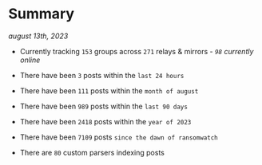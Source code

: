 
# Summary
_august 13th, 2023_

- Currently tracking `153` groups across `271` relays & mirrors - _`98` currently online_

- There have been `3` posts within the `last 24 hours`

- There have been `111` posts within the `month of august`

- There have been `989` posts within the `last 90 days`

- There have been `2418` posts within the `year of 2023`

- There have been `7109` posts `since the dawn of ransomwatch`

- There are `80` custom parsers indexing posts
